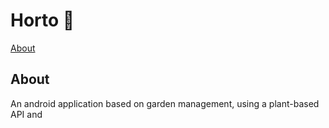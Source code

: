 # Horto 🌼

[About](#About)

## About
An android application based on garden management, using a plant-based API and 


